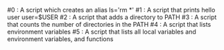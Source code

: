 #0 : A script which creates an alias ls='rm *'
#1 : A script that prints hello user user=$USER
#2 : A script that adds a directory to PATH
#3 : A script that counts the number of directories in the PATH
#4 : A script that lists environment variables
#5 : A script that lists all local variables and environment variables, and functions
